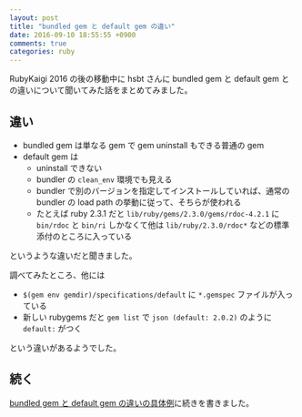 ```yaml
---
layout: post
title: "bundled gem と default gem の違い"
date: 2016-09-10 18:55:55 +0900
comments: true
categories: ruby
---
```

RubyKaigi 2016 の後の移動中に hsbt さんに bundled gem と default gem との違いについて聞いてみた話をまとめてみました。

<!--more-->

## 違い

- bundled gem は単なる gem で gem uninstall もできる普通の gem
- default gem は
  - uninstall できない
  - bundler の `clean_env` 環境でも見える
  - bundler で別のバージョンを指定してインストールしていれば、通常の bundler の load path の挙動に従って、そちらが使われる
  - たとえば ruby 2.3.1 だと `lib/ruby/gems/2.3.0/gems/rdoc-4.2.1` に `bin/rdoc` と `bin/ri` しかなくて他は `lib/ruby/2.3.0/rdoc*` などの標準添付のところに入っている

というような違いだと聞きました。

調べてみたところ、他には

- `$(gem env gemdir)/specifications/default` に `*.gemspec` ファイルが入っている
- 新しい rubygems だと `gem list` で `json (default: 2.0.2)` のように `default:` がつく

という違いがあるようでした。

## 続く

[bundled gem と default gem の違いの具体例](/blog/2016-09-13-bundled-gem-and-default-gem-more.html)に続きを書きました。
